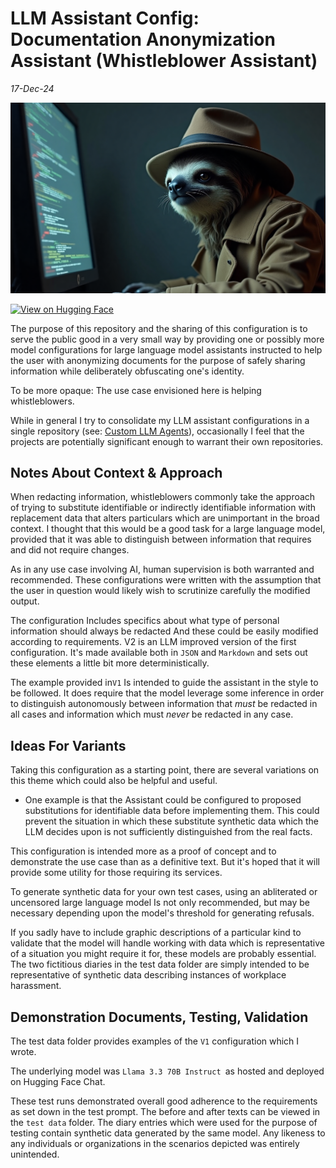# LLM Assistant Config: Documentation Anonymization Assistant (Whistleblower Assistant)

*17-Dec-24*

![alt text](images/header.png)

[![View on Hugging Face](https://img.shields.io/badge/View%20on-Hugging%20Face-ff9b34?style=for-the-badge&logo=huggingface&logoColor=white)](https://hf.co/chat/assistant/6760b39606189c9ac0656dd6)

The purpose of this repository and the sharing of this configuration is to serve the public good in a very small way by providing one or possibly more model configurations for large language model assistants instructed to help the user with anonymizing documents for the purpose of safely sharing information while deliberately obfuscating one's identity. 

To be more opaque: The use case envisioned here is helping whistleblowers.

While in general I try to consolidate my LLM assistant configurations in a single repository (see: [Custom LLM Agents](https://github.com/danielrosehill/Custom-LLM-Agents)), occasionally I feel that the projects are potentially significant enough to warrant their own repositories.

## Notes About Context & Approach

When redacting information, whistleblowers commonly take the approach of trying to substitute identifiable or indirectly identifiable information with replacement data that alters particulars which are unimportant in the broad context. I thought that this would be a good task for a large language model, provided that it was able to distinguish between information that requires and did not require changes.

As in any use case involving AI, human supervision is both warranted and recommended. These configurations were written with the assumption that the user in question would likely wish to scrutinize carefully the modified output.

The configuration Includes specifics about what type of personal information should always be redacted And these could be easily modified according to requirements. V2 is an LLM improved version of the first configuration. It's made available both in `JSON` and `Markdown` and sets out these elements a little bit more deterministically. 

The example provided in`V1` Is intended to guide the assistant in the style to be followed. It does require that the model leverage some inference in order to distinguish autonomously between information that *must* be redacted in all cases and information which must *never* be redacted in any case.  

## Ideas For Variants

Taking this configuration as a starting point, there are several variations on this theme which could also be helpful and useful. 

- One example is that the Assistant could be configured to proposed substitutions for identifiable data before implementing them. This could prevent the situation in which these substitute synthetic data which the LLM decides upon is not sufficiently distinguished from the real facts. 

This configuration is intended more as a proof of concept and to demonstrate the use case than as a definitive text. But it's hoped that it will provide some utility for those requiring its services.

To generate synthetic data for your own test cases, using an abliterated or uncensored large language model Is not only recommended, but may be necessary depending upon the model's threshold for generating refusals.

If you sadly have to include graphic descriptions of a particular kind to validate that the model will handle working with data which is representative of a situation you might require it for, these models are probably essential. The two fictitious diaries in the test data folder are simply intended to be representative of synthetic data describing instances of workplace harassment. 

## Demonstration Documents, Testing, Validation

The test data folder provides examples of the `V1` configuration which I wrote. 

The underlying model was `Llama 3.3 70B Instruct `as hosted and deployed on Hugging Face Chat.

These test runs demonstrated overall good adherence to the requirements as set down in the test prompt. The before and after texts can be viewed in the `test data` folder.  The diary entries which were used for the purpose of testing contain synthetic data generated by the same model. Any likeness to any individuals or organizations in the scenarios depicted was entirely unintended.   

